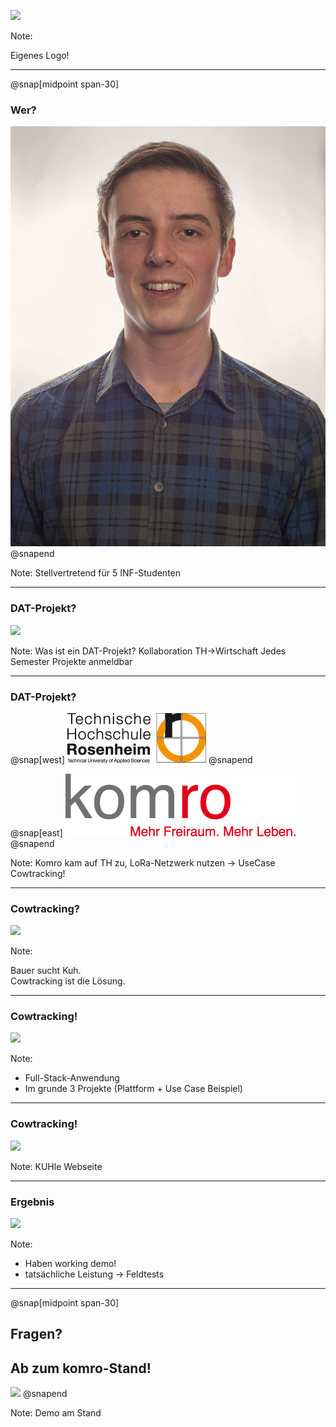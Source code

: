 
![](assets/images/02_png_background/CowTracking-DAT-Projekt.png)

Note:

Eigenes Logo!

---

@snap[midpoint span-30]
### Wer?
![](assets/images/Passbild.jpg)
@snapend


Note:
Stellvertretend für 5 INF-Studenten

---

### DAT-Projekt?
![](https://media.giphy.com/media/Hu33N0Q2AROog/giphy.gif)

Note:
Was ist ein DAT-Projekt?
Kollaboration TH->Wirtschaft
Jedes Semester Projekte anmeldbar

---

### DAT-Projekt?

@snap[west]
![](assets/images/logo-th-rosenheim.png)
@snapend

@snap[east]
![](assets/images/logo_komro.png)
@snapend

Note:
Komro kam auf TH zu, LoRa-Netzwerk nutzen -> UseCase Cowtracking!

---

### Cowtracking?
![](https://media.giphy.com/media/h55EUEsTG9224/giphy.gif)

Note:

Bauer sucht Kuh.  
Cowtracking ist die Lösung.

---

### Cowtracking!
![](assets/images/02_LaTeX_Grobspezifikation_pictures_Overview.png)

Note:
- Full-Stack-Anwendung  
- Im grunde 3 Projekte  (Plattform + Use Case Beispiel)

---

### Cowtracking!
![](assets/images/gui_3_menu.JPG)

Note:
KUHle Webseite


---

### Ergebnis
![](https://media.giphy.com/media/lz3UcpU7ZTP9nsmkMC/giphy.gif)


Note:
- Haben working demo!
- tatsächliche Leistung -> Feldtests

---

@snap[midpoint span-30]
## Fragen? 
## Ab zum komro-Stand!
![](assets/images/thinking_face.png)
@snapend

Note:
Demo am Stand
